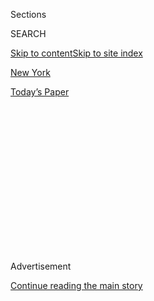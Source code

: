 <div id="app">

<div>

<div>

<div>

<div class="NYTAppHideMasthead css-1q2w90k e1suatyy0">

<div class="section css-ui9rw0 e1suatyy2">

<div class="css-eph4ug er09x8g0">

<div class="css-6n7j50">

</div>

<span class="css-1dv1kvn">Sections</span>

<div class="css-10488qs">

<span class="css-1dv1kvn">SEARCH</span>

</div>

[Skip to content](#site-content)[Skip to site index](#site-index)

</div>

<div id="masthead-section-label" class="css-1wr3we4 eaxe0e00">

[New
York](https://www.nytimes3xbfgragh.onion/section/nyregion)

</div>

<div class="css-10698na e1huz5gh0">

</div>

</div>

<div id="masthead-bar-one" class="section hasLinks css-15hmgas e1csuq9d3">

<div class="css-uqyvli e1csuq9d0">

</div>

<div class="css-1uqjmks e1csuq9d1">

</div>

<div class="css-9e9ivx">

[](https://myaccount.nytimes3xbfgragh.onion/auth/login?response_type=cookie&client_id=vi)

</div>

<div class="css-1bvtpon e1csuq9d2">

[Today’s
Paper](https://www.nytimes3xbfgragh.onion/section/todayspaper)

</div>

</div>

</div>

</div>

<div data-aria-hidden="false">

<div id="site-content" data-role="main">

<div>

<div class="css-1aor85t" style="opacity:0.000000001;z-index:-1;visibility:hidden">

<div class="css-1hqnpie">

<div class="css-epjblv">

<span class="css-17xtcya">[New
York](/section/nyregion)</span><span class="css-x15j1o">|</span><span class="css-fwqvlz">On
a Hot Day, 96,000 New Yorkers Are Asked to Conserve
Power</span>

</div>

<div class="css-k008qs">

<div class="css-1iwv8en">

<span class="css-18z7m18"></span>

<div>

</div>

</div>

<span class="css-1n6z4y">https://nyti.ms/2PbJHjI</span>

<div class="css-1705lsu">

<div class="css-4xjgmj">

<div class="css-4skfbu" data-role="toolbar" data-aria-label="Social Media Share buttons, Save button, and Comments Panel with current comment count" data-testid="share-tools">

  - 
  - 
  - 
  - 
    
    <div class="css-6n7j50">
    
    </div>

  - 
  - 

</div>

</div>

</div>

</div>

</div>

</div>

<div id="NYT_TOP_BANNER_REGION" class="css-13pd83m">

</div>

<div id="top-wrapper" class="css-1sy8kpn">

<div id="top-slug" class="css-l9onyx">

Advertisement

</div>

[Continue reading the main
story](#after-top)

<div class="ad top-wrapper" style="text-align:center;height:100%;display:block;min-height:250px">

<div id="top" class="place-ad" data-position="top" data-size-key="top">

</div>

</div>

<div id="after-top">

</div>

</div>

<div>

<div id="sponsor-wrapper" class="css-1hyfx7x">

<div id="sponsor-slug" class="css-19vbshk">

Supported by

</div>

[Continue reading the main
story](#after-sponsor)

<div id="sponsor" class="ad sponsor-wrapper" style="text-align:center;height:100%;display:block">

</div>

<div id="after-sponsor">

</div>

</div>

<div class="css-186x18t">

New York Today

</div>

<div class="css-1vkm6nb ehdk2mb0">

# On a Hot Day, 96,000 New Yorkers Are Asked to Conserve Power

</div>

<div class="css-18e8msd">

<div class="css-vp77d3 epjyd6m0">

<div class="css-1baulvz">

By <span class="css-1baulvz last-byline" itemprop="name">Juliana
Kim</span>

</div>

</div>

  - July 31,
    2020

  - 
    
    <div class="css-4xjgmj">
    
    <div class="css-d8bdto" data-role="toolbar" data-aria-label="Social Media Share buttons, Save button, and Comments Panel with current comment count" data-testid="share-tools">
    
      - 
      - 
      - 
      - 
        
        <div class="css-6n7j50">
        
        </div>
    
      - 
      - 
    
    </div>
    
    </div>

</div>

</div>

<div class="section meteredContent css-1r7ky0e" name="articleBody" itemprop="articleBody">

<div class="css-1fanzo5 StoryBodyCompanionColumn">

<div class="css-53u6y8">

*\[Want to get New York Today by email?* [*Here’s the
sign-up*](https://www.nytimes3xbfgragh.onion/newsletters/newyorktoday)*.\]*

**It’s
Friday.**

</div>

</div>

<div style="max-width:100%;margin:0 auto">

<div class="css-17dprlf" data-id="100000004236491" data-slug="ny-today-weather-module" style="max-width:600px">

</div>

</div>

<div class="css-1fanzo5 StoryBodyCompanionColumn">

<div class="css-53u6y8">

**Weather:** ** Showers likely today with a high around 80, turning
mostly sunny on Saturday. There is a chance of thunderstorms on Sunday.
**

**Alternate-side parking**: Suspended through
Sunday.

-----

</div>

</div>

<div class="css-79elbk" data-testid="photoviewer-wrapper">

<div class="css-z3e15g" data-testid="photoviewer-wrapper-hidden">

</div>

<div class="css-1a48zt4 ehw59r15" data-testid="photoviewer-children">

![<span class="css-cnj6d5 e1z0qqy90" itemprop="copyrightHolder"><span class="css-1ly73wi e1tej78p0">Credit...</span><span>Kathy
Willens/Associated
Press</span></span>](https://static01.graylady3jvrrxbe.onion/images/2020/07/31/nyregion/31nytoday/31nytoday-articleLarge.jpg?quality=75&auto=webp&disable=upscale)

</div>

</div>

<div class="css-1fanzo5 StoryBodyCompanionColumn">

<div class="css-53u6y8">

Many New Yorkers are hunkered down in their apartments on scorching
summer days because of the pandemic. Their air-conditioners are
blasting, and that means electricity consumption is soaring, stressing
the city’s power grid.

</div>

</div>

<div class="css-1fanzo5 StoryBodyCompanionColumn">

<div class="css-53u6y8">

But over the past couple of weeks, residents in three boroughs have been
urged to conserve energy in an effort to prevent blackouts and
brownouts. Consolidated Edison — the utility company that operates the
grid — and the mayor have suggested that for several hours, tens of
thousands of people not run energy-intensive appliances, like washers,
dryers and microwaves, and limit the use of air-conditioners.

“We’ve got to protect our electricity supply for all New Yorkers,” Mayor
Bill de Blasio said on Thursday. “We’ve got to make sure we avoid any
disruptions.”

Since late winter, [Con Edison has been preparing for an
uptick](https://www.coned.com/en/about-us/media-center/news/20200520/con-edison-invests-for-summer-2020-and-new-yorks-clean-energy-future)
in use in certain residential areas and a decrease in consumption in
commercial districts like [Midtown, which is virtually a ghost
town](https://www.nytimes3xbfgragh.onion/2020/07/26/nyregion/nyc-coronavirus-time-life-building.html)
amid the pandemic.

On Wednesday and Thursday, three cables in Brooklyn overheated and
needed repairs because of the hot weather and increased demand for
electricity. That caused Con Edison to ask some residents to conserve
power. The company also reduced the voltage in the area enough that
customers might have noticed their lights were a bit dimmer.

</div>

</div>

<div class="css-1fanzo5 StoryBodyCompanionColumn">

<div class="css-53u6y8">

It’s not unusual for cables to break down in the summer, when
temperatures rise past 90 degrees and people run air-conditioners round
the clock. Cooling is the biggest energy drain in homes, [my colleague
Henry Fountain has
reported](https://www.nytimes3xbfgragh.onion/2020/04/29/climate/nyt-climate-newsletter-energy-bill.html).
It accounted for about one-sixth of residential electricity use in 2019,
[according to the U.S. Energy Information
Administration](https://www.eia.gov/tools/faqs/faq.php?id=96&t=3).

“Intense heat, humidity and the resulting increase in the demand for
power place stress on electric-delivery equipment,” Allan Drury, a Con
Edison spokesman, said. “Our goal is to keep outages short in duration
and geographically confined.”

The overheating of cables this week — which affected [96,000
customers](https://www.coned.com/en/about-us/media-center/news/20200730/con-edison-asks-customers-in-area-of-brooklyn-to-conserve-energy)
in Bay Ridge, Fort Hamilton, Park Slope, Sunset Park, Dyker Heights,
Borough Park and Gowanus — was the third time this month that the heat
affected electricity delivery in the city. Last week, cables in parts of
Queens and the Bronx also needed to be repaired, and residents there
were also told to limit consumption.

“The equipment problems in these neighborhoods have no effect on the
rest of the Con Edison system,” the company said in a statement on
Thursday.

Last July, [a power failure plunged the west side of
Manhattan](https://www.nytimes3xbfgragh.onion/2019/07/13/nyregion/nyc-power-outage.html)
into darkness, stopping concerts, elevators and several subway lines for
about five hours. The failure happened on the 42nd anniversary of the
infamous blackout of 1977, and Con Edison said it was the result of “a
significant electrical transmission disturbance.”

Just a week later, at least [50,000 customers were left without
power](https://www.nytimes3xbfgragh.onion/2019/07/21/nyregion/nyc-heat-wave.html)
in New York City and Westchester County on a dangerously hot day.
Overhead lines had been in danger of overloading because of the heat.
So, as a precaution, power was turned off to tens of thousands of
customers so Con Edison could make repairs to “prevent a bigger outage,”
Mr. de Blasio said on Twitter at the time.

-----

</div>

</div>

<div class="css-1fanzo5 StoryBodyCompanionColumn">

<div class="css-53u6y8">

## From The Times

[Virus Cases Are Rising in N.J., Spurred by Young Partygoers at the
Shore](https://www.nytimes3xbfgragh.onion/2020/07/30/nyregion/coronavirus-cases-nj.html)

[U.S. Backs Down, Allowing Michael Cohen to Write Trump Tell-All
Book](https://www.nytimes3xbfgragh.onion/2020/07/30/nyregion/michael-cohen-donald-trump-book.html)

[About 20% of N.J. Prisoners Could Be Freed to Avoid
Virus](https://www.nytimes3xbfgragh.onion/2020/07/30/nyregion/New-jersey-inmate-release-Covid.html)

[American Museum of Natural History Announces September
Reopening](https://www.nytimes3xbfgragh.onion/2020/07/30/arts/design/american-museum-of-natural-history-reopen-covid.html)

Want more news? [Check out our full
coverage](https://www.nytimes3xbfgragh.onion/section/nyregion).

**The Mini Crossword:** Here is [today’s
puzzle](https://www.nytimes3xbfgragh.onion/crosswords/game/mini).

-----

## What we’re reading

New York beaches have seen **an uptick in shark sightings** this week,
including a 400-pound bull shark.
\[[Gothamist](https://gothamist.com/news/400-pound-shark-caught-long-island-amid-uptick-shark-sightings-ny-beaches)\]

New Yorkers are eligible for up to **20 additional weeks of unemployment
benefits**, Mayor Bill de Blasio said. \[[New York
Post](https://nypost.com/2020/07/30/new-yorkers-eligible-for-20-extra-weeks-of-unemployment-de-blasio/)\]

**What we’re watching:** Ashley Southall, The Times’s New York police
bureau chief, discusses the increase in gun violence and the criticism
of the Police Department on “The New York Times Close Up With Sam
Roberts.” The show airs on Friday at 8 p.m., Saturday at 1:30 p.m. and
Sunday at 12:30 p.m. \[[CUNY TV](https://tv.cuny.edu/show/nytcloseup)\]

-----

</div>

</div>

<div class="css-1fanzo5 StoryBodyCompanionColumn">

<div class="css-53u6y8">

## And finally: A virtual social weekend

*The Times’s Melissa Guerrero writes:*

Although most performance spaces, museums and community centers are
closed, people are finding creative ways to connect through virtual
events and programs. Here are suggestions for maintaining a New York
social life this weekend while keeping a safe distance from other
people.

### Drink bitters

On **Friday at 7 p.m.**, learn about bitters, the cocktail and mocktail
ingredient made from spices, flowers, barks, fruit peels and more, in a
Zoom class hosted by Brooklyn Brainery.

Buy tickets on the [event
page](https://brooklynbrainery.com/courses/drink-bitters-online-class).

### **Armenians in film**

Starting on **Friday** **at midnight** and running through Monday, watch
three short Armenian films at your leisure, and participate in a Q. and
A. with the directors Ovsanna Gevorgyan, Eric Shahinian and Michael
Aloyan.

Learn more about the free event on this [Facebook
page](https://www.facebookcorewwwi.onion/events/294771018623803/).

### **‘Simply María, or the American Dream’**

On **Sunday at 7 p.m.,** watch a reading of “Simply María, or the
American Dream,” a one-act play by Josefina López. Contributions to the
organizer, the Latinx Artists Collective, will benefit the [Vanessa
Guillén](https://www.nytimes3xbfgragh.onion/article/vanessa-guillen-fort-hood.html)
GoFundMe.

Access the livestream on the [event
page](https://www.eventbrite.com/e/lac-presents-a-zoom-play-reading-of-simply-maria-or-the-american-dream-registration-114761127622).

*It’s Friday —
cheers\!*

-----

## Metropolitan Diary: ‘Try being nice’

</div>

</div>

<div class="css-79elbk" data-testid="photoviewer-wrapper">

<div class="css-z3e15g" data-testid="photoviewer-wrapper-hidden">

</div>

<div class="css-1a48zt4 ehw59r15" data-testid="photoviewer-children">

<div class="css-1xdhyk6 erfvjey0">

<span class="css-1ly73wi e1tej78p0">Image</span>

<div class="css-zjzyr8">

<div data-testid="lazyimage-container" style="height:175.9333333333333px">

</div>

</div>

</div>

</div>

</div>

<div class="css-1fanzo5 StoryBodyCompanionColumn">

<div class="css-53u6y8">

Dear Diary:

I had a job at the local supermarket in Bay Ridge. Sal, the manager, and
I would open up every Saturday morning at 8 a.m. In between serving the
occasional customer at the deli or in the produce section, I brought in
and put away the milk. I also worked the register.

</div>

</div>

<div class="css-1fanzo5 StoryBodyCompanionColumn">

<div class="css-53u6y8">

One of the regular customers, an older man, usually bought about five
items. He would place each one on the counter, watch me ring it up and
then go on to the next item.

After he paid, he would check each item against the receipt and then he
would take out a pencil and make sure it all added up correctly.

Sal sensed my frustration with this routine.

“Try being nice,” he said. “He is probably a lonely old man.”

For the next two weeks, whenever the man came in I would ring each item
up patiently, calling out the price as he placed it on the counter. Then
I would give him a pencil along with his receipt.

The first time he came in the week after that, he put everything on the
counter at once, and I rang him up.

“Sir,” I said as he was leaving, “you forgot your receipt.”

“I don’t need it,” he said.

*— Matt Morrone*

-----

</div>

</div>

<div class="css-1fanzo5 StoryBodyCompanionColumn">

<div class="css-53u6y8">

*New York Today is published weekdays around 6 a.m.* [*Sign up
here*](https://www.nytimes3xbfgragh.onion/newsletters/newyorktoday?module=inline)
*to get it by email. You can also find it at*
[*nytoday.com*](http://www.nytoday.com/)*.*

*We’re experimenting with the format of New York Today. What would you
like to see more (or less) of? Post a comment or email us:*
[*nytoday@NYTimes.com*](mailto:nytoday@NYTimes.com)*.*

</div>

</div>

</div>

<div>

</div>

<div>

</div>

<div>

</div>

<div>

<div id="bottom-wrapper" class="css-1ede5it">

<div id="bottom-slug" class="css-l9onyx">

Advertisement

</div>

[Continue reading the main
story](#after-bottom)

<div id="bottom" class="ad bottom-wrapper" style="text-align:center;height:100%;display:block;min-height:90px">

</div>

<div id="after-bottom">

</div>

</div>

</div>

</div>

</div>

## Site Index

<div>

</div>

## Site Information Navigation

  - [© <span>2020</span> <span>The New York Times
    Company</span>](https://help.nytimes3xbfgragh.onion/hc/en-us/articles/115014792127-Copyright-notice)

<!-- end list -->

  - [NYTCo](https://www.nytco.com/)
  - [Contact
    Us](https://help.nytimes3xbfgragh.onion/hc/en-us/articles/115015385887-Contact-Us)
  - [Work with us](https://www.nytco.com/careers/)
  - [Advertise](https://nytmediakit.com/)
  - [T Brand Studio](http://www.tbrandstudio.com/)
  - [Your Ad
    Choices](https://www.nytimes3xbfgragh.onion/privacy/cookie-policy#how-do-i-manage-trackers)
  - [Privacy](https://www.nytimes3xbfgragh.onion/privacy)
  - [Terms of
    Service](https://help.nytimes3xbfgragh.onion/hc/en-us/articles/115014893428-Terms-of-service)
  - [Terms of
    Sale](https://help.nytimes3xbfgragh.onion/hc/en-us/articles/115014893968-Terms-of-sale)
  - [Site
    Map](https://spiderbites.nytimes3xbfgragh.onion)
  - [Help](https://help.nytimes3xbfgragh.onion/hc/en-us)
  - [Subscriptions](https://www.nytimes3xbfgragh.onion/subscription?campaignId=37WXW)

</div>

</div>

</div>

</div>
